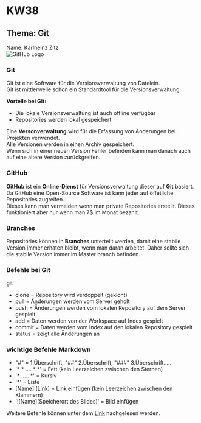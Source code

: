 
# KW38  
## Thema: Git 
Name: Karlheinz Zitz  
![GitHub Logo](/index.png)

### Git
Git ist eine Software für die Versionsverwaltung von Dateiein.  
Git ist mittlerweile schon ein Standardtool für die Versionsverwaltung.

**Vorteile bei Git:**  
* Die lokale Versionsverwaltung ist auch offline verfügbar  
* Repositories werden lokal gespeichert  

Eine **Versonverwaltung** wird für die Erfassung von Änderungen bei Projekten verwendet.  
Alle Versionen werden in einen Archiv gespeichert.  
Wenn  sich in einer neuen Version Fehler befinden kann man danach auch auf eine ältere Version zurückgreifen.  

### GitHub  
**GitHub** ist ein **Online-Dienst** für Versionsverwaltung dieser auf **Git** basiert.  
Da GitHub eine Open-Source Software ist kann jeder auf öffetliche Repositories zugreifen.  
Dieses kann man vermeiden wenn man private Repositories erstellt. Dieses funktioniert aber nur wenn man 7$ im Monat bezahlt.  

### Branches  
Repositories können in **Branches** unterteilt werden, damit eine stabile Version immer erhaten bleibt, wenn man daran arbeitet. Daher sollte sich die stabile Version immer im Master branch befinden. 


### Befehle bei Git  
git  
* clone  = Repository wird verdoppelt (geklont)  
* pull   = Änderungen werden vom Server geholt  
* push   = Änderungen werden vom lokalen Repository auf dem Server gespielt  
* add    = Daten werden von der Workspace auf Index gespielt  
* commit = Daten werden vom Index auf den lokalen Repository gespielt
* status = zeigt alle Änderungen an 

### wichtige Befehle Markdown  
* "#" = 1.Überschrift, "##" 2.Überschrift, "###" 3.Überschrift.....  
* '* * .... * *'     = Fett  (kein Leerzeichen zwischen den Sternen) 
* '* ..... *'      = Kursiv  
* '*'            = Liste  
* [Name] (Link) = Link einfügen  (kein Leerzeichen zwischen den Klammern) 
* '![Name](Speicherort des  Bildes)' = Bild einfügen

Weitere Befehle können unter dem [Link](https://github.com/adam-p/markdown-here/wiki/Markdown-Cheatsheet) nachgelesen werden.  

